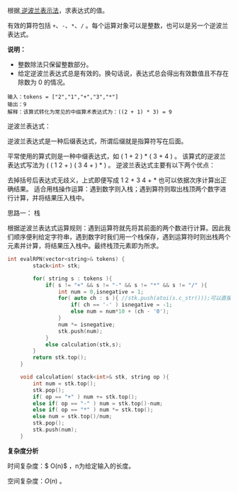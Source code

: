 根据[ 逆波兰表示法](https://baike.baidu.com/item/逆波兰式/128437)，求表达式的值。

有效的算符包括 `+`、`-`、`*`、`/` 。每个运算对象可以是整数，也可以是另一个逆波兰表达式。



**说明：**

- 整数除法只保留整数部分。
- 给定逆波兰表达式总是有效的。换句话说，表达式总会得出有效数值且不存在除数为 0 的情况。



```
输入：tokens = ["2","1","+","3","*"]
输出：9
解释：该算式转化为常见的中缀算术表达式为：((2 + 1) * 3) = 9
```

逆波兰表达式：

逆波兰表达式是一种后缀表达式，所谓后缀就是指算符写在后面。

平常使用的算式则是一种中缀表达式，如 ( 1 + 2 ) * ( 3 + 4 ) 。
该算式的逆波兰表达式写法为 ( ( 1 2 + ) ( 3 4 + ) * ) 。
逆波兰表达式主要有以下两个优点：

去掉括号后表达式无歧义，上式即便写成 1 2 + 3 4 + * 也可以依据次序计算出正确结果。
适合用栈操作运算：遇到数字则入栈；遇到算符则取出栈顶两个数字进行计算，并将结果压入栈中。





思路一： 栈

根据逆波兰表达式运算规则：遇到运算符就先将其前面的两个数进行计算。因此我们顺序便利给定字符串，遇到数字时我们用一个栈保存，遇到运算符时则出栈两个元素并计算，将结果压入栈中。最终栈顶元素即为所求。

```c++
int evalRPN(vector<string>& tokens) {
        stack<int> stk;

        for( string s : tokens ){
            if( s != "+" && s != "-" && s != "*" && s != "/" ){
                int num = 0,isnegative = 1; 
                for( auto ch : s ){ //stk.push(atoi(s.c_str()));可以直接用函数计算得到整数
                    if( ch == '-' ) isnegative = -1;
                    else num = num*10 + (ch - '0');
                } 
                num *= isnegative; 
                stk.push(num);
            }
            else calculation(stk,s);
        }
        return stk.top();
    }

    void calculation( stack<int>& stk, string op ){
        int num = stk.top();
        stk.pop();
        if( op == "+" ) num += stk.top();
        else if( op == "-" ) num = stk.top()-num;
        else if( op == "*" ) num *= stk.top();
        else num = stk.top()/num;
        stk.pop();
        stk.push(num);
    }
```

<b>复杂度分析</b>

时间复杂度：$ O(n)$ ，n为给定输入的长度。

空间复杂度：$O(n)$ 。 